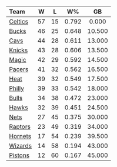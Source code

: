 | Team                            |  W  |  L  |  W%   |   GB   |
|:--------------------------------|:---:|:---:|:-----:|:------:|
| [Celtics](/r/bostonceltics)     | 57  | 15  | 0.792 | 0.000  |
| [Bucks](/r/MkeBucks)            | 46  | 25  | 0.648 | 10.500 |
| [Cavs](/r/clevelandcavs)        | 44  | 28  | 0.611 | 13.000 |
| [Knicks](/r/NYKnicks)           | 43  | 28  | 0.606 | 13.500 |
| [Magic](/r/OrlandoMagic)        | 42  | 29  | 0.592 | 14.500 |
| [Pacers](/r/pacers)             | 41  | 32  | 0.562 | 16.500 |
| [Heat](/r/heat)                 | 39  | 32  | 0.549 | 17.500 |
| [Philly](/r/sixers)             | 39  | 33  | 0.542 | 18.000 |
| [Bulls](/r/chicagobulls)        | 34  | 38  | 0.472 | 23.000 |
| [Hawks](/r/AtlantaHawks)        | 32  | 39  | 0.451 | 24.500 |
| [Nets](/r/GoNets)               | 27  | 45  | 0.375 | 30.000 |
| [Raptors](/r/torontoraptors)    | 23  | 49  | 0.319 | 34.000 |
| [Hornets](/r/CharlotteHornets)  | 17  | 54  | 0.239 | 39.500 |
| [Wizards](/r/washingtonwizards) | 14  | 58  | 0.194 | 43.000 |
| [Pistons](/r/DetroitPistons)    | 12  | 60  | 0.167 | 45.000 |